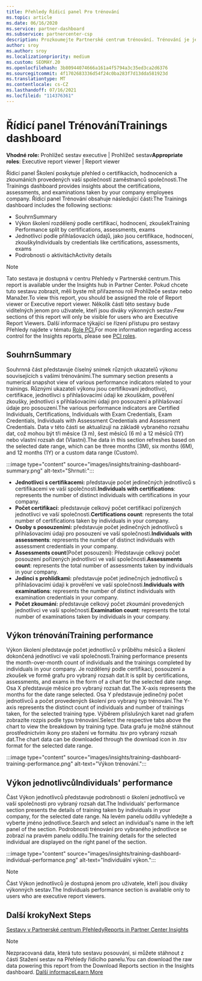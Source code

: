 ```yaml
---
title: Přehledy Řídicí panel Pro trénování
ms.topic: article
ms.date: 06/16/2020
ms.service: partner-dashboard
ms.subservice: partnercenter-csp
description: Prozkoumejte Partnerské centrum trénování. Trénování je jednou ze sestav dostupných v Partnerské centrum Přehledy (PCI).
author: sroy
ms.author: sroy
ms.localizationpriority: medium
ms.custom: SEOMAY.20
ms.openlocfilehash: 3b80944074666a161a4f5794a3c35ed3ca2d6376
ms.sourcegitcommit: 4f1702683336d54f24c0ba283f7d13dda581923d
ms.translationtype: MT
ms.contentlocale: cs-CZ
ms.lasthandoff: 07/16/2021
ms.locfileid: "114376361"
---
```

# <a name="trainings-dashboard"></a><span data-ttu-id="e406c-104">Řídicí panel Trénování</span><span class="sxs-lookup"><span data-stu-id="e406c-104">Trainings dashboard</span></span>

<span data-ttu-id="e406c-105">**Vhodné role:** Prohlížeč sestav executive | Prohlížeč sestav</span><span class="sxs-lookup"><span data-stu-id="e406c-105">**Appropriate roles**: Executive report viewer | Report viewer</span></span>

<span data-ttu-id="e406c-106">Řídicí panel Školení poskytuje přehled o certifikacích, hodnoceních a zkoumáních provedených vaší společností zaměstnanců společnosti.</span><span class="sxs-lookup"><span data-stu-id="e406c-106">The Trainings dashboard provides insights about the certifications, assessments, and examinations taken by your company employees company.</span></span> <span data-ttu-id="e406c-107">Řídicí panel Trénování obsahuje následující části:</span><span class="sxs-lookup"><span data-stu-id="e406c-107">The Trainings dashboard includes the following sections:</span></span>

- <span data-ttu-id="e406c-108">Souhrn</span><span class="sxs-lookup"><span data-stu-id="e406c-108">Summary</span></span>
- <span data-ttu-id="e406c-109">Výkon školení rozdělený podle certifikací, hodnocení, zkoušek</span><span class="sxs-lookup"><span data-stu-id="e406c-109">Training Performance split by certifications, assessments, exams</span></span>
- <span data-ttu-id="e406c-110">Jednotlivci podle přihlašovacích údajů, jako jsou certifikace, hodnocení, zkoušky</span><span class="sxs-lookup"><span data-stu-id="e406c-110">Individuals by credentials like certifications, assessments, exams</span></span>
- <span data-ttu-id="e406c-111">Podrobnosti o aktivitách</span><span class="sxs-lookup"><span data-stu-id="e406c-111">Activity details</span></span>

>[!NOTE] 
><span data-ttu-id="e406c-112">Tato sestava je dostupná v centru Přehledy v Partnerské centrum.</span><span class="sxs-lookup"><span data-stu-id="e406c-112">This report is available under the Insights hub in Partner Center.</span></span> <span data-ttu-id="e406c-113">Pokud chcete tuto sestavu zobrazit, měli byste mít přiřazenou roli Prohlížeče sestav nebo Manažer.</span><span class="sxs-lookup"><span data-stu-id="e406c-113">To view this report, you should be assigned the role of Report viewer or Executive report viewer.</span></span> <span data-ttu-id="e406c-114">Několik částí této sestavy bude viditelných jenom pro uživatele, kteří jsou diváky výkonných sestav.</span><span class="sxs-lookup"><span data-stu-id="e406c-114">Few sections of this report will only be visible for users who are Executive Report Viewers.</span></span> <span data-ttu-id="e406c-115">Další informace týkající se řízení přístupu pro sestavy Přehledy najdete v tématu [Role PCI.](insights-roles.md)</span><span class="sxs-lookup"><span data-stu-id="e406c-115">For more information regarding access control for the Insights reports, please see [PCI roles](insights-roles.md).</span></span>

## <a name="summary"></a><span data-ttu-id="e406c-116">Souhrn</span><span class="sxs-lookup"><span data-stu-id="e406c-116">Summary</span></span>

<span data-ttu-id="e406c-117">Souhrnná část představuje číselný snímek různých ukazatelů výkonu souvisejících s vašimi trénováními.</span><span class="sxs-lookup"><span data-stu-id="e406c-117">The summary section presents a numerical snapshot view of various performance indicators related to your trainings.</span></span> <span data-ttu-id="e406c-118">Různými ukazateli výkonu jsou certifikovaní jednotlivci, certifikace, jednotlivci s přihlašovacími údaji ke zkouškám, pověření zkoušky, jednotlivci s přihlašovacími údaji pro posouzení a přihlašovací údaje pro posouzení.</span><span class="sxs-lookup"><span data-stu-id="e406c-118">The various performance indicators are Certified Individuals, Certifications, Individuals with Exam Credentials, Exam Credentials, Individuals with Assessment Credentials and Assessment Credentials.</span></span> <span data-ttu-id="e406c-119">Data v této části se aktualizují na základě vybraného rozsahu dat, což mohou být tři měsíce (3 m), šest měsíců (6 m) a 12 měsíců (1Y) nebo vlastní rozsah dat (Vlastní).</span><span class="sxs-lookup"><span data-stu-id="e406c-119">The data in this section refreshes based on the selected date range, which can be three months (3M), six months (6M), and 12 months (1Y) or a custom data range (Custom).</span></span> 

:::image type="content" source="images/insights/training-dashboard-summary.png" alt-text="Shrnutí:":::

- <span data-ttu-id="e406c-121">**Jednotlivci s certifikacemi:** představuje počet jedinečných jednotlivců s certifikacemi ve vaší společnosti.</span><span class="sxs-lookup"><span data-stu-id="e406c-121">**Individuals with certifications**: represents the number of distinct individuals with certifications in your company.</span></span>
- <span data-ttu-id="e406c-122">**Počet certifikací:** představuje celkový počet certifikací pořízených jednotlivci ve vaší společnosti.</span><span class="sxs-lookup"><span data-stu-id="e406c-122">**Certifications count**: represents the total number of certifications taken by individuals in your company.</span></span>
- <span data-ttu-id="e406c-123">**Osoby s posouzeními:** představuje počet jedinečných jednotlivců s přihlašovacími údaji pro posouzení ve vaší společnosti.</span><span class="sxs-lookup"><span data-stu-id="e406c-123">**Individuals with assessments**: represents the number of distinct individuals with assessment credentials in your company.</span></span> 
- <span data-ttu-id="e406c-124">**Assessments count**(Počet posouzení): Představuje celkový počet posouzení pořízených jednotlivci ve vaší společnosti.</span><span class="sxs-lookup"><span data-stu-id="e406c-124">**Assessments count**: represents the total number of assessments taken by individuals in your company.</span></span>
- <span data-ttu-id="e406c-125">**Jedinci s prohlídkami:** představuje počet jedinečných jednotlivců s přihlašovacími údaji k prověření ve vaší společnosti.</span><span class="sxs-lookup"><span data-stu-id="e406c-125">**Individuals with examinations**: represents the number of distinct individuals with examination credentials in your company.</span></span> 
- <span data-ttu-id="e406c-126">**Počet zkoumání:** představuje celkový počet zkoumání provedených jednotlivci ve vaší společnosti.</span><span class="sxs-lookup"><span data-stu-id="e406c-126">**Examination count**: represents the total number of examinations taken by individuals in your company.</span></span>

## <a name="training-performance"></a><span data-ttu-id="e406c-127">Výkon trénování</span><span class="sxs-lookup"><span data-stu-id="e406c-127">Training performance</span></span>

<span data-ttu-id="e406c-128">Výkon školení představuje počet jednotlivců v průběhu měsíců a školení dokončená jednotlivci ve vaší společnosti.</span><span class="sxs-lookup"><span data-stu-id="e406c-128">Training performance presents the month-over-month count of individuals and the trainings completed by individuals in your company.</span></span> <span data-ttu-id="e406c-129">Je rozdělený podle certifikací, posouzení a zkoušek ve formě grafu pro vybraný rozsah dat.</span><span class="sxs-lookup"><span data-stu-id="e406c-129">It is split by certifications, assessments, and exams in the form of a chart for the selected date range.</span></span> <span data-ttu-id="e406c-130">Osa X představuje měsíce pro vybraný rozsah dat.</span><span class="sxs-lookup"><span data-stu-id="e406c-130">The X-axis represents the months for the date range selected.</span></span> <span data-ttu-id="e406c-131">Osa Y představuje jedinečný počet jednotlivců a počet provedených školení pro vybraný typ trénování.</span><span class="sxs-lookup"><span data-stu-id="e406c-131">The Y-axis represents the distinct count of individuals and number of trainings taken, for the selected training type.</span></span> <span data-ttu-id="e406c-132">Výběrem příslušných karet nad grafem zobrazíte rozpis podle typu trénování.</span><span class="sxs-lookup"><span data-stu-id="e406c-132">Select the respective tabs above the chart to view the breakdown by training type.</span></span> <span data-ttu-id="e406c-133">Data grafu je možné stáhnout prostřednictvím ikony pro stažení ve formátu .tsv pro vybraný rozsah dat.</span><span class="sxs-lookup"><span data-stu-id="e406c-133">The chart data can be downloaded through the download icon in .tsv format for the selected date range.</span></span>

:::image type="content" source="images/insights/training-dashboard-training-performance.png" alt-text="Výkon trénování.":::

## <a name="individuals-performance"></a><span data-ttu-id="e406c-135">Výkon jednotlivců</span><span class="sxs-lookup"><span data-stu-id="e406c-135">Individuals' performance</span></span>

<span data-ttu-id="e406c-136">Část Výkon jednotlivců představuje podrobnosti o školení jednotlivců ve vaší společnosti pro vybraný rozsah dat.</span><span class="sxs-lookup"><span data-stu-id="e406c-136">The Individuals' performance section presents the details of training taken by individuals in your company, for the selected date range.</span></span> <span data-ttu-id="e406c-137">Na levém panelu oddílu vyhledejte a vyberte jméno jednotlivce.</span><span class="sxs-lookup"><span data-stu-id="e406c-137">Search and select an individual's name in the left panel of the section.</span></span> <span data-ttu-id="e406c-138">Podrobnosti trénování pro vybraného jednotlivce se zobrazí na pravém panelu oddílu.</span><span class="sxs-lookup"><span data-stu-id="e406c-138">The training details for the selected individual are displayed on the right panel of the section.</span></span>

:::image type="content" source="images/insights/training-dashboard-individual-performance.png" alt-text="Individuální výkon.":::

>[!NOTE] 
> <span data-ttu-id="e406c-140">Část Výkon jednotlivců je dostupná jenom pro uživatele, kteří jsou diváky výkonných sestav.</span><span class="sxs-lookup"><span data-stu-id="e406c-140">The Individuals performance section is available only to users who are executive report viewers.</span></span> 

## <a name="next-steps"></a><span data-ttu-id="e406c-141">Další kroky</span><span class="sxs-lookup"><span data-stu-id="e406c-141">Next Steps</span></span>

[<span data-ttu-id="e406c-142">Sestavy v Partnerské centrum Přehledy</span><span class="sxs-lookup"><span data-stu-id="e406c-142">Reports in Partner Center Insights</span></span>](partner-center-insights.md)

>[!NOTE] 
> <span data-ttu-id="e406c-143">Nezpracovaná data, která tuto sestavu posouvání, si můžete stáhnout z části Stažení sestav na Přehledy řídicího panelu.</span><span class="sxs-lookup"><span data-stu-id="e406c-143">You can download the raw data powering this report from the Download Reports section in the Insights dashboard.</span></span> [<span data-ttu-id="e406c-144">Další informace</span><span class="sxs-lookup"><span data-stu-id="e406c-144">Learn More</span></span>](insights-download-reports.md)